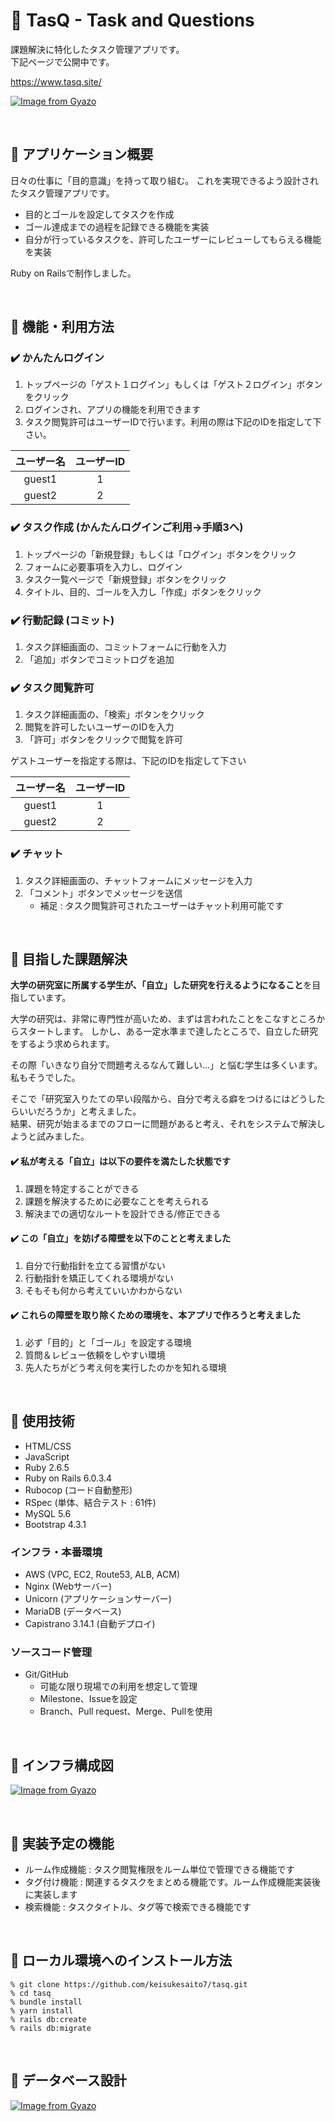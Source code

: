 # :pushpin: TasQ - Task and Questions

課題解決に特化したタスク管理アプリです。  
下記ページで公開中です。

https://www.tasq.site/

[![Image from Gyazo](https://i.gyazo.com/9b59673b50980d9de48725c42dd8cc39.jpg)](https://gyazo.com/9b59673b50980d9de48725c42dd8cc39)



<br>

## :pushpin: アプリケーション概要

日々の仕事に「目的意識」を持って取り組む。
これを実現できるよう設計されたタスク管理アプリです。

* 目的とゴールを設定してタスクを作成
* ゴール達成までの過程を記録できる機能を実装
* 自分が行っているタスクを、許可したユーザーにレビューしてもらえる機能を実装

Ruby on Railsで制作しました。

<br>

## :pushpin: 機能・利用方法

### :heavy_check_mark: かんたんログイン

1. トップページの「ゲスト１ログイン」もしくは「ゲスト２ログイン」ボタンをクリック
2. ログインされ、アプリの機能を利用できます
3. タスク閲覧許可はユーザーIDで行います。利用の際は下記のIDを指定して下さい。

| ユーザー名 | ユーザーID |
| :---: | :---: |
| guest1 | 1 |
| guest2 | 2 |

### :heavy_check_mark: タスク作成 (かんたんログインご利用→手順3へ)

1. トップページの「新規登録」もしくは「ログイン」ボタンをクリック
2. フォームに必要事項を入力し、ログイン
3. タスク一覧ページで「新規登録」ボタンをクリック
4. タイトル、目的、ゴールを入力し「作成」ボタンをクリック

### :heavy_check_mark: 行動記録 (コミット)

1. タスク詳細画面の、コミットフォームに行動を入力
2. 「追加」ボタンでコミットログを追加


### :heavy_check_mark: タスク閲覧許可

1. タスク詳細画面の、「検索」ボタンをクリック
2. 閲覧を許可したいユーザーのIDを入力
3. 「許可」ボタンをクリックで閲覧を許可

ゲストユーザーを指定する際は、下記のIDを指定して下さい

| ユーザー名 | ユーザーID |
| :---: | :---: |
| guest1 | 1 |
| guest2 | 2 |

### :heavy_check_mark: チャット

1. タスク詳細画面の、チャットフォームにメッセージを入力
2. 「コメント」ボタンでメッセージを送信
    * 補足 : タスク閲覧許可されたユーザーはチャット利用可能です

<br>

## :pushpin: 目指した課題解決

**大学の研究室に所属する学生が、「自立」した研究を行えるようになること**を目指しています。

大学の研究は、非常に専門性が高いため、まずは言われたことをこなすところからスタートします。
しかし、ある一定水準まで達したところで、自立した研究をするよう求められます。

その際「いきなり自分で問題考えるなんて難しい…」と悩む学生は多くいます。私もそうでした。

そこで「研究室入りたての早い段階から、自分で考える癖をつけるにはどうしたらいいだろうか」と考えました。  
結果、研究が始まるまでのフローに問題があると考え、それをシステムで解決しようと試みました。

#### :heavy_check_mark: 私が考える「自立」は以下の要件を満たした状態です
1. 課題を特定することができる
2. 課題を解決するために必要なことを考えられる
3. 解決までの適切なルートを設計できる/修正できる
    
#### :heavy_check_mark: この「自立」を妨げる障壁を以下のことと考えました
1. 自分で行動指針を立てる習慣がない
2. 行動指針を矯正してくれる環境がない
3. そもそも何から考えていいかわからない
    
#### :heavy_check_mark: これらの障壁を取り除くための環境を、本アプリで作ろうと考えました
1. 必ず「目的」と「ゴール」を設定する環境
2. 質問＆レビュー依頼をしやすい環境
3. 先人たちがどう考え何を実行したのかを知れる環境

<br>

## :pushpin: 使用技術

* HTML/CSS
* JavaScript
* Ruby 2.6.5
* Ruby on Rails 6.0.3.4
* Rubocop (コード自動整形)
* RSpec (単体、結合テスト : 61件)
* MySQL 5.6
* Bootstrap 4.3.1

### インフラ・本番環境

* AWS (VPC, EC2, Route53, ALB, ACM)
* Nginx (Webサーバー)
* Unicorn (アプリケーションサーバー)
* MariaDB (データベース)
* Capistrano 3.14.1 (自動デプロイ)

### ソースコード管理

* Git/GitHub
   * 可能な限り現場での利用を想定して管理
   * Milestone、Issueを設定
   * Branch、Pull request、Merge、Pullを使用

<br>

## :pushpin: インフラ構成図

[![Image from Gyazo](https://i.gyazo.com/de237f0c0ec54a60448fe14537fd6532.png)](https://gyazo.com/de237f0c0ec54a60448fe14537fd6532)

<br>

## :pushpin: 実装予定の機能

* ルーム作成機能 : タスク閲覧権限をルーム単位で管理できる機能です
* タグ付け機能 : 関連するタスクをまとめる機能です。ルーム作成機能実装後に実装します
* 検索機能 : タスクタイトル、タグ等で検索できる機能です

<br>

## :pushpin: ローカル環境へのインストール方法

```
% git clone https://github.com/keisukesaito7/tasq.git
% cd tasq
% bundle install
% yarn install
% rails db:create
% rails db:migrate
```

<br>

## :pushpin: データベース設計

[![Image from Gyazo](https://i.gyazo.com/3216179ab8c2b6bb96e40913a7712356.png)](https://gyazo.com/3216179ab8c2b6bb96e40913a7712356)
